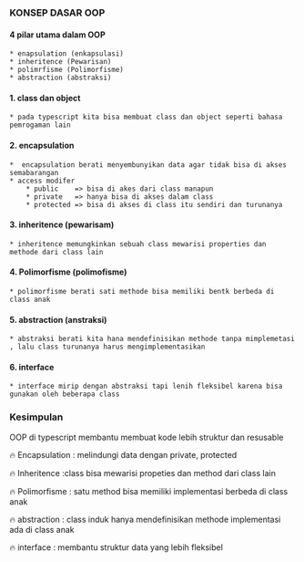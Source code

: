 

### KONSEP DASAR OOP


#### 4 pilar utama dalam OOP 

    * enapsulation (enkapsulasi)
    * inheritence (Pewarisan)
    * polimrfisme (Polimorfisme)
    * abstraction (abstraksi)


#### 1. class dan object

    * pada typescript kita bisa membuat class dan object seperti bahasa pemrogaman lain
    
#### 2. encapsulation

    *  encapsulation berati menyembunyikan data agar tidak bisa di akses semabarangan
    * access modifer
        * public    => bisa di akes dari class manapun
        * private   => hanya bisa di akses dalam class
        * protected => bisa di akses di class itu sendiri dan turunanya

#### 3. inheritence (pewarisam)

    * inheritence memungkinkan sebuah class mewarisi properties dan methode dari class lain

#### 4. Polimorfisme (polimofisme)
    
    * polimorfisme berati sati methode bisa memiliki bentk berbeda di class anak

#### 5. abstraction (anstraksi)

    * abstraksi berati kita hana mendefinisikan methode tanpa mimplemetasi , lalu class turunanya harus mengimplementasikan

#### 6. interface

    * interface mirip dengan abstraksi tapi lenih fleksibel karena bisa gunakan oleh beberapa class



### Kesimpulan

OOP di typescript membantu membuat kode lebih struktur dan resusable

🔥 Encapsulation : melindungi data dengan private, protected 

🔥 Inheritence :class bisa mewarisi propeties dan method dari class lain

🔥 Polimorfisme : satu method bisa memiliki implementasi berbeda di class anak

🔥 abstraction : class induk hanya mendefinisikan methode implementasi ada di class anak

🔥 interface : membantu struktur data yang lebih fleksibel